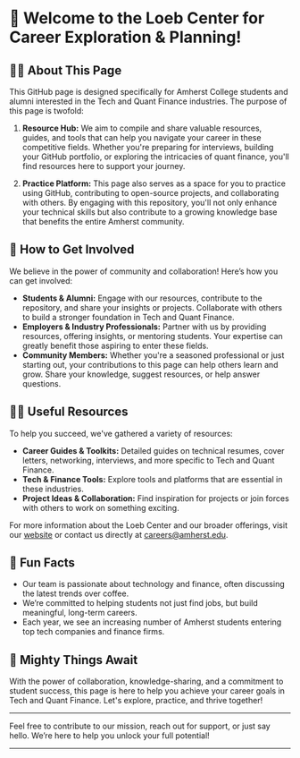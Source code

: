 # 👋 Welcome to the Loeb Center for Career Exploration & Planning!

## 🙋‍♀️ About This Page

This GitHub page is designed specifically for Amherst College students and alumni interested in the Tech and Quant Finance industries. The purpose of this page is twofold: 

1. **Resource Hub:** We aim to compile and share valuable resources, guides, and tools that can help you navigate your career in these competitive fields. Whether you're preparing for interviews, building your GitHub portfolio, or exploring the intricacies of quant finance, you'll find resources here to support your journey.

2. **Practice Platform:** This page also serves as a space for you to practice using GitHub, contributing to open-source projects, and collaborating with others. By engaging with this repository, you'll not only enhance your technical skills but also contribute to a growing knowledge base that benefits the entire Amherst community.

## 🌈 How to Get Involved

We believe in the power of community and collaboration! Here’s how you can get involved:

- **Students & Alumni:** Engage with our resources, contribute to the repository, and share your insights or projects. Collaborate with others to build a stronger foundation in Tech and Quant Finance.
- **Employers & Industry Professionals:** Partner with us by providing resources, offering insights, or mentoring students. Your expertise can greatly benefit those aspiring to enter these fields.
- **Community Members:** Whether you're a seasoned professional or just starting out, your contributions to this page can help others learn and grow. Share your knowledge, suggest resources, or help answer questions.

## 👩‍💻 Useful Resources

To help you succeed, we've gathered a variety of resources:

- **Career Guides & Toolkits:** Detailed guides on technical resumes, cover letters, networking, interviews, and more specific to Tech and Quant Finance.
- **Tech & Finance Tools:** Explore tools and platforms that are essential in these industries.
- **Project Ideas & Collaboration:** Find inspiration for projects or join forces with others to work on something exciting.

For more information about the Loeb Center and our broader offerings, visit our [website](https://careers.amherst.edu/) or contact us directly at [careers@amherst.edu](mailto:careers@amherst.edu).

## 🍿 Fun Facts

- Our team is passionate about technology and finance, often discussing the latest trends over coffee.
- We’re committed to helping students not just find jobs, but build meaningful, long-term careers.
- Each year, we see an increasing number of Amherst students entering top tech companies and finance firms.

## 🧙 Mighty Things Await

With the power of collaboration, knowledge-sharing, and a commitment to student success, this page is here to help you achieve your career goals in Tech and Quant Finance. Let's explore, practice, and thrive together!

---

Feel free to contribute to our mission, reach out for support, or just say hello. We’re here to help you unlock your full potential!

---
